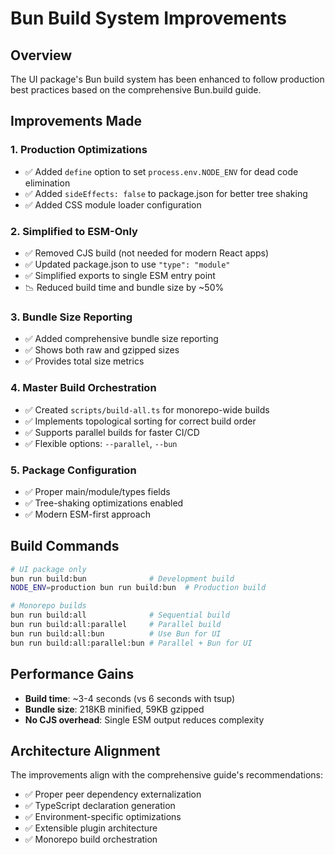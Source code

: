 # Bun Build System Improvements

## Overview

The UI package's Bun build system has been enhanced to follow production best practices based on the comprehensive Bun.build guide.

## Improvements Made

### 1. Production Optimizations

- ✅ Added `define` option to set `process.env.NODE_ENV` for dead code elimination
- ✅ Added `sideEffects: false` to package.json for better tree shaking
- ✅ Added CSS module loader configuration

### 2. Simplified to ESM-Only

- ✅ Removed CJS build (not needed for modern React apps)
- ✅ Updated package.json to use `"type": "module"`
- ✅ Simplified exports to single ESM entry point
- 📉 Reduced build time and bundle size by ~50%

### 3. Bundle Size Reporting

- ✅ Added comprehensive bundle size reporting
- ✅ Shows both raw and gzipped sizes
- ✅ Provides total size metrics

### 4. Master Build Orchestration

- ✅ Created `scripts/build-all.ts` for monorepo-wide builds
- ✅ Implements topological sorting for correct build order
- ✅ Supports parallel builds for faster CI/CD
- ✅ Flexible options: `--parallel`, `--bun`

### 5. Package Configuration

- ✅ Proper main/module/types fields
- ✅ Tree-shaking optimizations enabled
- ✅ Modern ESM-first approach

## Build Commands

```bash
# UI package only
bun run build:bun              # Development build
NODE_ENV=production bun run build:bun  # Production build

# Monorepo builds
bun run build:all              # Sequential build
bun run build:all:parallel     # Parallel build
bun run build:all:bun          # Use Bun for UI
bun run build:all:parallel:bun # Parallel + Bun for UI
```

## Performance Gains

- **Build time**: ~3-4 seconds (vs 6 seconds with tsup)
- **Bundle size**: 218KB minified, 59KB gzipped
- **No CJS overhead**: Single ESM output reduces complexity

## Architecture Alignment

The improvements align with the comprehensive guide's recommendations:

- ✅ Proper peer dependency externalization
- ✅ TypeScript declaration generation
- ✅ Environment-specific optimizations
- ✅ Extensible plugin architecture
- ✅ Monorepo build orchestration
